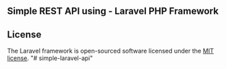 ## Simple REST API using - Laravel PHP Framework




## License

The Laravel framework is open-sourced software licensed under the [MIT license](http://opensource.org/licenses/MIT).
"# simple-laravel-api" 
